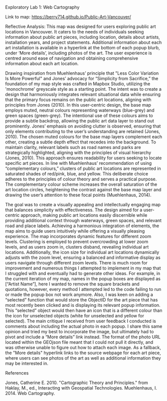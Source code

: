 Exploratory Lab 1: Web Cartography

Link to map: https://berry714.github.io/Public-Art-Vancouver/

Reflective Analysis: 
This map was designed for users exploring public art locations in Vancouver. It caters to the needs of individuals seeking information about public art pieces, including location, details about artists, installation years, and project statements. Additional information about each art installation is available in a hyperlink at the bottom of each popup blurb, under ‘More details’, including photos of the art. The user experience is centred around ease of navigation and obtaining comprehensive information about each art location. 

Drawing inspiration from Muehlenhaus’ principle that "Less Color Variation Is More Powerful" and Jones’ advocacy for “Simplicity from Sacrifice,” the foundation of my map style was crafted in Mapbox Studio, utilizing the 'monochrome' greyscale style as a starting point. The intent was to create a design that harmoniously integrates relevant situational data while ensuring that the primary focus remains on the public art locations, aligning with principles from Jones (2010). In this user-centric design, the base map employs muted, neutral colours representing waterways (blue-grey) and green spaces (green-grey). The intentional use of these colours aims to provide a subtle backdrop, allowing the public art data layer to stand out prominently. Jones’ emphasis on avoiding clutter is observed, ensuring that only elements contributing to the user’s understanding are retained (Jones, 2010). The chosen muted colours for the base map layers complement each other, creating a subtle depth effect that recedes into the background. To maintain clarity, relevant labels such as road names and parks are strategically highlighted, aligning with the principles of visual hierarchy (Jones, 2010). This approach ensures readability for users seeking to locate specific art pieces. In line with Muehlenhaus’ recommendation of using “complementary colours,” clusters of public art locations are represented in saturated shades of red/pink, blue, and yellow. This deliberate choice adheres to the principles of colour theory and serves a practical purpose. The complementary colour scheme increases the overall saturation of the art location circles, heightening the contrast against the base map layer and drawing the user’s attention to these focal points (Muehlenhaus, 2014).

The goal was to create a visually appealing and intellectually engaging map that balances simplicity with effectiveness. The design aimed for a user-centric approach, making public art locations easily discernible while providing additional context through waterways, green spaces, and relevant road and place labels. Achieving a harmonious integration of elements, the map aims to guide users intuitively while offering a visually pleasing experience. The map incorporates dynamic features for different zoom levels. Clustering is employed to prevent overcrowding at lower zoom levels, and as users zoom in, clusters disband, revealing individual art locations. Additionally, the icon size for individual art locations dynamically adjusts with the zoom level, ensuring a balanced and informative display as users navigate through different zoom levels. There is much room for improvement and numerous things I attempted to implement in my map that I struggled with and eventually had to generate other ideas. For example, in the current iteration of my map, names in the popup boxes are displayed as [“Artist Name”], here I wanted to remove the square brackets and quotations, however, every method I attempted led to the code failing to run or made the popup box not work anymore. Also, I was keen on adding a “selected” function that would store the ObjectID for the art piece that has most recently been clicked and is displaying its relevant popup information. This “selected” object would then have an icon that is a different colour than the icon for unselected objects (white for unselected and yellow for selected). The main critique I received from user feedback I conducted is comments about including the actual photo in each popup. I share this same opinion and tried my best to incorporate the image, but ultimately had to pivot and include a “More details” link instead. The format of the photo URL located within the GEOjson file meant that I could not pull it directly, and was otherwise unable to figure out how to attach each image. As a fallback, the "More details" hyperlink links to the source webpage for each art piece, where users can see photos of the art as well as additional information they may be interested in.

References

Jones, Catherine E. 2010. "Cartographic Theory and Principles." from Haklay, M., ed., Interacting with Geospatial Technologies.
Muehlenhaus, I. 2014. Web Cartography.
